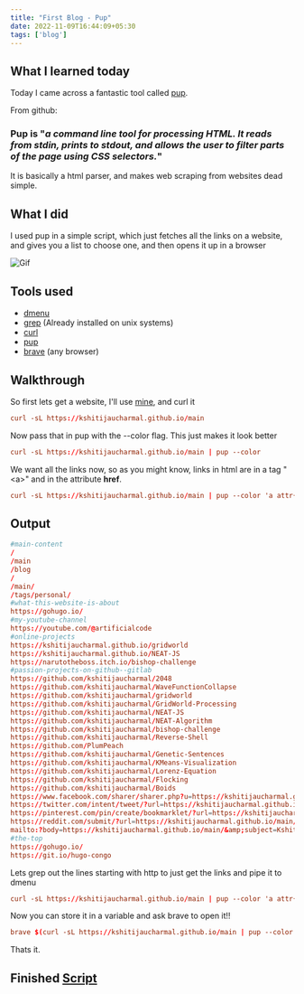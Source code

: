 ```yaml
---
title: "First Blog - Pup"
date: 2022-11-09T16:44:09+05:30
tags: ['blog']
---
```


## What I learned today

Today I came across a fantastic tool called [pup](https://github.com/ericchiang/pup).

From github:
### Pup is "*a command line tool for processing HTML. It reads from stdin, prints to stdout, and allows the user to filter parts of the page using CSS selectors.*"

It is basically a html parser, and makes web scraping from websites dead simple.

## What I did

I used pup in a simple script, which just fetches all the links on a website, and gives you a list 
to choose one, and then opens it up in a browser

![Gif](/get-links.gif)
## Tools used
+ [dmenu](https://tools.suckless.org/dmenu/)
+ [grep](https://www.geeksforgeeks.org/grep-command-in-unixlinux/) (Already installed on unix systems)
+ [curl](https://curl.se/)
+ [pup](https://github.com/ericchiang/pup)
+ [brave](https://brave.com) (any browser)

## Walkthrough

So first lets get a website, I'll use [mine](https://kshitijaucharmal.github.io/main), and curl it

```toml
curl -sL https://kshitijaucharmal.github.io/main
```

Now pass that in pup with the --color flag. This just makes it look better

```toml
curl -sL https://kshitijaucharmal.github.io/main | pup --color
```

We want all the links now, so as you might know, links in html are in a tag "\<a>" and in the attribute **href**.
```toml
curl -sL https://kshitijaucharmal.github.io/main | pup --color 'a attr{href}'
```
## Output
```toml
#main-content
/
/main
/blog
/
/main/
/tags/personal/
#what-this-website-is-about
https://gohugo.io/
#my-youtube-channel
https://youtube.com/@artificialcode
#online-projects
https://kshitijaucharmal.github.io/gridworld
https://kshitijaucharmal.github.io/NEAT-JS
https://narutotheboss.itch.io/bishop-challenge
#passion-projects-on-github--gitlab
https://github.com/kshitijaucharmal/2048
https://github.com/kshitijaucharmal/WaveFunctionCollapse
https://github.com/kshitijaucharmal/gridworld
https://github.com/kshitijaucharmal/GridWorld-Processing
https://github.com/kshitijaucharmal/NEAT-JS
https://github.com/kshitijaucharmal/NEAT-Algorithm
https://github.com/kshitijaucharmal/bishop-challenge
https://github.com/kshitijaucharmal/Reverse-Shell
https://github.com/PlumPeach
https://github.com/kshitijaucharmal/Genetic-Sentences
https://github.com/kshitijaucharmal/KMeans-Visualization
https://github.com/kshitijaucharmal/Lorenz-Equation
https://github.com/kshitijaucharmal/Flocking
https://github.com/kshitijaucharmal/Boids
https://www.facebook.com/sharer/sharer.php?u=https://kshitijaucharmal.github.io/main/&amp;quote=Kshitij%27s%20website
https://twitter.com/intent/tweet/?url=https://kshitijaucharmal.github.io/main/&amp;text=Kshitij%27s%20website
https://pinterest.com/pin/create/bookmarklet/?url=https://kshitijaucharmal.github.io/main/&amp;description=Kshitij%27s%20website
https://reddit.com/submit/?url=https://kshitijaucharmal.github.io/main/&amp;resubmit=true&amp;title=Kshitij%27s%20website
mailto:?body=https://kshitijaucharmal.github.io/main/&amp;subject=Kshitij%27s%20website
#the-top
https://gohugo.io/
https://git.io/hugo-congo
```

Lets grep out the lines starting with http to just get the links and pipe it to dmenu

```toml
curl -sL https://kshitijaucharmal.github.io/main | pup --color 'a attr{href}' | grep '^http' | dmenu -i -l 10
```
 Now you can store it in a variable and ask brave to open it!!

```toml
brave $(curl -sL https://kshitijaucharmal.github.io/main | pup --color 'a attr{href}' | grep '^http' | dmenu -i -l 10)
```

Thats it.

## Finished [Script](https://gist.github.com/kshitijaucharmal/3f8beecb1b65bbb12ca0507895d10d1f)
